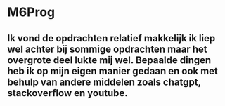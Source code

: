 # M6Prog



## Ik vond de opdrachten relatief makkelijk ik liep wel achter bij sommige opdrachten maar het overgrote deel lukte mij wel. Bepaalde dingen heb ik op mijn eigen manier gedaan en ook met behulp van andere middelen zoals chatgpt, stackoverflow en youtube.
